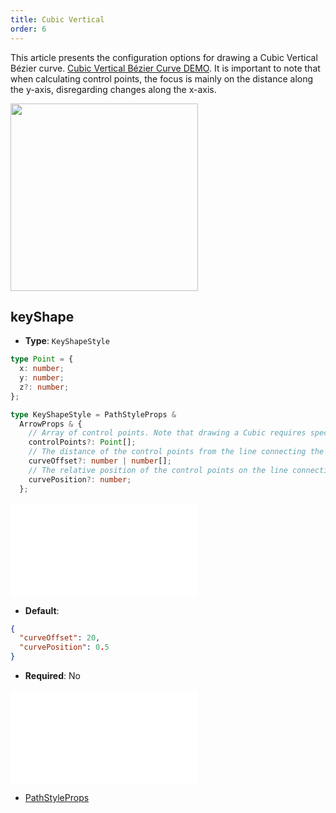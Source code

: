 ```yaml
---
title: Cubic Vertical
order: 6
---
```


This article presents the configuration options for drawing a Cubic Vertical Bézier curve. [Cubic Vertical Bézier Curve DEMO](/en/examples/item/defaultEdges/#verticalCubic). It is important to note that when calculating control points, the focus is mainly on the distance along the y-axis, disregarding changes along the x-axis.

<img src="https://mdn.alipayobjects.com/huamei_qa8qxu/afts/img/A*iDM2TJJmOWwAAAAAAAAAAAAADmJ7AQ/original" width=300 />

## keyShape

- **Type**: `KeyShapeStyle`

```ts
type Point = {
  x: number;
  y: number;
  z?: number;
};

type KeyShapeStyle = PathStyleProps &
  ArrowProps & {
    // Array of control points. Note that drawing a Cubic requires specifying two or more valid control points. If not specified or only one control point is specified, the corresponding control points will be calculated using `curveOffset` and `curvePosition`.
    controlPoints?: Point[];
    // The distance of the control points from the line connecting the two endpoints, which can be understood as the degree of curvature of the control edge.
    curveOffset?: number | number[];
    // The relative position of the control points on the line connecting the two endpoints, ranging from `0-1`.
    curvePosition?: number;
  };
```

<embed src="../../../common/ArrowStyle.en.md"></embed>

- **Default**: 

```json
{
  "curveOffset": 20,
  "curvePosition": 0.5
}
```

- **Required**: No

<embed src="../../../common/EdgeShapeStyles.en.md"></embed>

- [PathStyleProps](../../shape/PathStyleProps.en.md)
